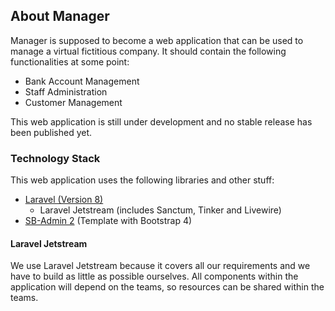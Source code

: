 ## About Manager
Manager is supposed to become a web application that can be used to manage a virtual fictitious company. It should contain the following functionalities at some point:

- Bank Account Management
- Staff Administration
- Customer Management

This web application is still under development and no stable release has been published yet.

### Technology Stack
This web application uses the following libraries and other stuff:

- [Laravel (Version 8)](https://laravel.com/)
    - Laravel Jetstream (includes Sanctum, Tinker and Livewire)
- [SB-Admin 2](https://startbootstrap.com/themes/sb-admin-2/) (Template with Bootstrap 4)

#### Laravel Jetstream
We use Laravel Jetstream because it covers all our requirements and we have to build as little as possible ourselves. All components within the application will depend on the teams, so resources can be shared within the teams.